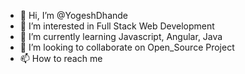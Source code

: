 - 👋 Hi, I’m @YogeshDhande
- 👀 I’m interested in Full Stack Web Development
- 🌱 I’m currently learning Javascript, Angular, Java
- 💞️ I’m looking to collaborate on Open_Source Project
- 📫 How to reach me 

<!---
YogeshDhande/YogeshDhande is a ✨ special ✨ repository because its `README.md` (this file) appears on your GitHub profile.
You can click the Preview link to take a look at your changes.
--->
